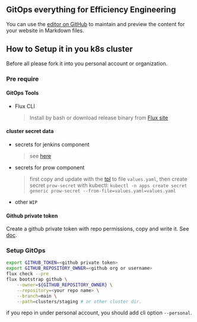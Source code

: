 ## GitOps everything for Efficiency Engineering

You can use the [editor on GitHub](https://github.com/PingCAP-QE/ee-ops/edit/gh-pages/README.md) to maintain and preview the content for your website in Markdown files.

## How to Setup it in you k8s cluster

Before all please fork it into you personal account or organization.

### Pre require

#### GitOps Tools

- Flux CLI
  > Install by bash or download release binary from [Flux site](https://fluxcd.io/docs/get-started/#install-the-flux-cli)
#### cluster secret data

- secrets for jenkins component
  > see [here](apps/staging/jenkins/README.md)
- secrets for prow component
  > first copy and update with the [tpl](apps/staging/prow/values.yaml) to file `values.yaml`, then create secret `prow-secret` with kubectl:
  > `kubectl -n apps create secret generic prow-secret --from-file=values.yaml=values.yaml`
- other `WIP`


#### Github private token

Create a github private token with repo permissions, copy and write it.
See [doc](https://fluxcd.io/docs/get-started/#before-you-begin).


### Setup GitOps

```bash
export GITHUB_TOKEN=<github private token>
export GITHUB_REPOSITORY_OWNER=<github org or username>
flux check --pre
flux bootstrap github \
    --owner=${GITHUB_REPOSITORY_OWNER} \
    --repository=<your repo name> \
    --branch=main \
    --path=clusters/staging # or other cluster dir.
```

if you repo in under personal account, you should add cli option `--personal`.
